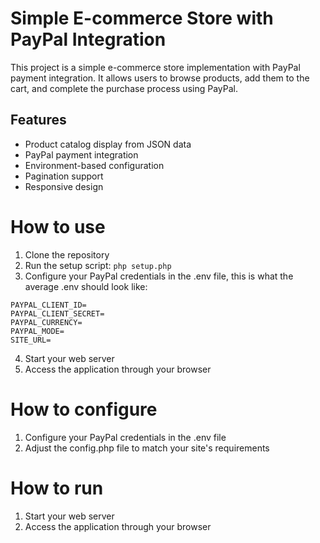 # Simple E-commerce Store with PayPal Integration

This project is a simple e-commerce store implementation with PayPal payment integration. It allows users to browse products, add them to the cart, and complete the purchase process using PayPal.

## Features

- Product catalog display from JSON data
- PayPal payment integration
- Environment-based configuration
- Pagination support
- Responsive design

# How to use

1. Clone the repository
2. Run the setup script:  `php setup.php`
3. Configure your PayPal credentials in the .env file, this is what the average .env should look like:  

```
PAYPAL_CLIENT_ID=
PAYPAL_CLIENT_SECRET=
PAYPAL_CURRENCY=
PAYPAL_MODE=
SITE_URL=
```

4. Start your web server  
5. Access the application through your browser  

# How to configure

1. Configure your PayPal credentials in the .env file  
2. Adjust the config.php file to match your site's requirements  

# How to run

1. Start your web server  
2. Access the application through your browser  
